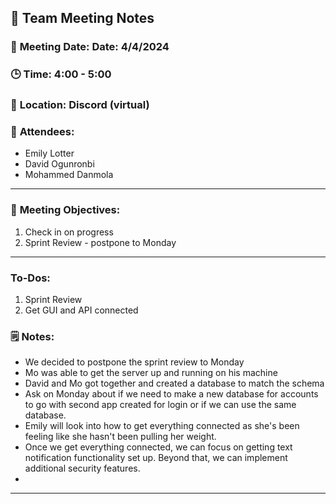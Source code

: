 ## 📝 **Team Meeting Notes**

### 📅 **Meeting Date**: Date: 4/4/2024

### 🕒 **Time**: 4:00 - 5:00

### 📍 **Location**: Discord (virtual)

### 📣 **Attendees**:

- Emily Lotter
- David Ogunronbi
- Mohammed Danmola


---

### 🎯 **Meeting Objectives**:

1. Check in on progress
2. Sprint Review - postpone to Monday

---

### **To-Dos**:

1. Sprint Review
2. Get GUI and API connected

### 🗒️ **Notes**:

- We decided to postpone the sprint review to Monday
- Mo was able to get the server up and running on his machine
- David and Mo got together and created a database to match the schema
- Ask on Monday about if we need to make a new database for accounts to go with second app created for login or if we can use the same database.
- Emily will look into how to get everything connected as she's been feeling like she hasn't been pulling her weight.
- Once we get everything connected, we can focus on getting text notification functionality set up.  Beyond that, we can implement additional security features.
- 


---
